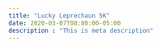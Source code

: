```yaml
---
title: "Lucky Leprechaun 5K"
date: 2020-03-07T08:80:00-05:00
description : "This is meta description"
---
```

